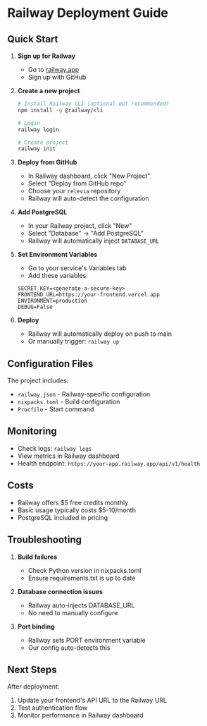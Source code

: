 # Railway Deployment Guide

## Quick Start

1. **Sign up for Railway**
   - Go to [railway.app](https://railway.app)
   - Sign up with GitHub

2. **Create a new project**
   ```bash
   # Install Railway CLI (optional but recommended)
   npm install -g @railway/cli
   
   # Login
   railway login
   
   # Create project
   railway init
   ```

3. **Deploy from GitHub**
   - In Railway dashboard, click "New Project"
   - Select "Deploy from GitHub repo"
   - Choose your `relevia` repository
   - Railway will auto-detect the configuration

4. **Add PostgreSQL**
   - In your Railway project, click "New"
   - Select "Database" → "Add PostgreSQL"
   - Railway will automatically inject `DATABASE_URL`

5. **Set Environment Variables**
   - Go to your service's Variables tab
   - Add these variables:
   ```
   SECRET_KEY=<generate-a-secure-key>
   FRONTEND_URL=https://your-frontend.vercel.app
   ENVIRONMENT=production
   DEBUG=False
   ```

6. **Deploy**
   - Railway will automatically deploy on push to main
   - Or manually trigger: `railway up`

## Configuration Files

The project includes:
- `railway.json` - Railway-specific configuration
- `nixpacks.toml` - Build configuration
- `Procfile` - Start command

## Monitoring

- Check logs: `railway logs`
- View metrics in Railway dashboard
- Health endpoint: `https://your-app.railway.app/api/v1/health`

## Costs

- Railway offers $5 free credits monthly
- Basic usage typically costs $5-10/month
- PostgreSQL included in pricing

## Troubleshooting

1. **Build failures**
   - Check Python version in nixpacks.toml
   - Ensure requirements.txt is up to date

2. **Database connection issues**
   - Railway auto-injects DATABASE_URL
   - No need to manually configure

3. **Port binding**
   - Railway sets PORT environment variable
   - Our config auto-detects this

## Next Steps

After deployment:
1. Update your frontend's API URL to the Railway URL
2. Test authentication flow
3. Monitor performance in Railway dashboard